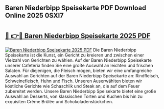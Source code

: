 ## Baren Niederbipp Speisekarte PDF Download Online 2025 0SXl7

# <h2><a href="http://gc70ll.nevu.top/?p=Baren+Niederbipp+Speisekarte">🔗 👉🔴 Baren Niederbipp Speisekarte 2025 PDF</a></h2>

[![Baren Niederbipp Speisekarte 2025 PDF](https://i.imgur.com/dBaPXMq.png)](http://gc70ll.nevu.top/?p=Baren+Niederbipp+Speisekarte)
Die Baren Niederbipp Speisekarte ist die Kunst, ein Gericht zu kreieren und zwischen einer Vielzahl von Gerichten zu wählen. Auf der Baren Niederbipp Speisekarte unserer Cafeteria finden Sie eine große Auswahl an leichten und frischen Salaten. Für diejenigen, die Fleisch mögen, bieten wir eine umfangreiche Auswahl an Gerichten auf der Baren Niederbipp Speisekarte an: Rindfleisch, Schweinefleisch, Huhn und Fisch. Unseren Auserwählten bieten wir köstliche Gerichte wie Schaschlik und Steak an, die auf dem Feuer zubereitet werden. Unsere Baren Niederbipp Speisekarte bietet eine große Auswahl an Desserts, von klassischen Torten und Kuchen bis hin zu exquisiten Crème Brûlée und Schokoladenstückchen.
